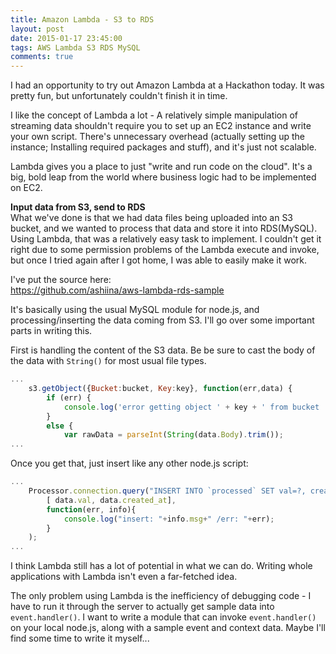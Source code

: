 ```yaml
---
title: Amazon Lambda - S3 to RDS 
layout: post
date: 2015-01-17 23:45:00
tags: AWS Lambda S3 RDS MySQL
comments: true
---
```


I had an opportunity to try out Amazon Lambda at a Hackathon today. It was pretty fun, but unfortunately couldn't finish it in time.  

I like the concept of Lambda a lot - A relatively simple manipulation of streaming data shouldn't require you to set up an EC2 instance and write your own script. There's unnecessary overhead (actually setting up the instance; Installing required packages and stuff), and it's just not scalable.  

Lambda gives you a place to just "write and run code on the cloud". It's a big, bold leap from the world where business logic had to be implemented on EC2.  

**Input data from S3, send to RDS**  
What we've done is that we had data files being uploaded into an S3 bucket, and we wanted to process that data and store it into RDS(MySQL). Using Lambda, that was a relatively easy task to implement. I couldn't get it right due to some permission problems of the Lambda execute and invoke, but once I tried again after I got home, I was able to easily make it work.  

I've put the source here:  
https://github.com/ashiina/aws-lambda-rds-sample

It's basically using the usual MySQL module for node.js, and processing/inserting the data coming from S3. I'll go over some important parts in writing this.  

First is handling the content of the S3 data. Be be sure to cast the body of the data with `String()` for most usual file types.  

```js
...
	s3.getObject({Bucket:bucket, Key:key}, function(err,data) {
		if (err) {
			console.log('error getting object ' + key + ' from bucket ' + bucket + ' ::: '+err);
		}
		else {
			var rawData = parseInt(String(data.Body).trim());
...
```
Once you get that, just insert like any other node.js script:  

```js
...
	Processor.connection.query("INSERT INTO `processed` SET val=?, created_at=?",
		[ data.val, data.created_at],
		function(err, info){
			console.log("insert: "+info.msg+" /err: "+err);
		}
	);
...
```

I think Lambda still has a lot of potential in what we can do. Writing whole applications with Lambda isn't even a far-fetched idea.  

The only problem using Lambda is the inefficiency of debugging code - I have to run it through the server to actually get sample data into `event.handler()`. I want to write a module that can invoke `event.handler()` on your local node.js, along with a sample event and context data. Maybe I'll find some time to write it myself...  



